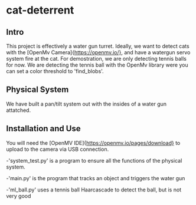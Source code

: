 # cat-deterrent
## Intro
This project is effectively a water gun turret. Ideally, we want to detect cats with the [OpenMv Camera]{https://openmv.io/}, and have a watergun servo system fire at the cat. For demostration, we are only detecting tennis balls for now. We are detecting the tennis ball with the OpenMv library were you can set a color threshold to 'find_blobs'. 

## Physical System
We have built a pan/tilt system out with the insides of a water gun attatched. 

## Installation and Use
You will need the [OpenMV IDE]{https://openmv.io/pages/download} to upload to the camera via USB connection.

-'system_test.py' is a program to ensure all the functions of the physical system. 

-'main.py' is the program that tracks an object and triggers the water gun

-'ml_ball.py' uses a tennis ball Haarcascade to detect the ball, but is not very good





